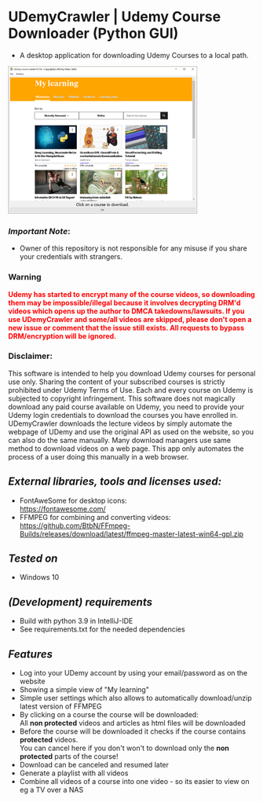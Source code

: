 # UDemyCrawler | Udemy Course Downloader (Python GUI)
- A desktop application for downloading Udemy Courses to a local path. 

<img alt="MainScreen" height="300" src="/preview/MainScreen.png?raw=true"/>

### ***Important Note***:
 - Owner of this repository is not responsible for any misuse if you share your credentials with strangers.

### Warning
<div style="color:red;font-weight:bold;">
Udemy has started to encrypt many of the course videos, so downloading them may be impossible/illegal because it involves decrypting DRM'd videos which opens up the author to DMCA takedowns/lawsuits. 
If you use UDemyCrawler and some/all videos are skipped, please don't open a new issue or comment that the issue still exists. 
All requests to bypass DRM/encryption will be ignored.
</div>

### Disclaimer:
This software is intended to help you download Udemy courses for personal use only. 
Sharing the content of your subscribed courses is strictly prohibited under Udemy Terms of Use. 
Each and every course on Udemy is subjected to copyright infringement.
This software does not magically download any paid course available on Udemy, 
you need to provide your Udemy login credentials to download the courses you have enrolled in. 
UDemyCrawler downloads the lecture videos by simply automate the webpage of UDemy and use the original API as used on the website, 
so you can also do the same manually. 
Many download managers use same method to download videos on a web page. 
This app only automates the process of a user doing this manually in a web browser.


## ***External libraries, tools and licenses used:***
- FontAweSome for desktop icons:<br/>
https://fontawesome.com/
- FFMPEG for combining and converting videos:<br/>
https://github.com/BtbN/FFmpeg-Builds/releases/download/latest/ffmpeg-master-latest-win64-gpl.zip

## ***Tested on***
- Windows 10

## ***(Development) requirements***
- Build with python 3.9 in IntelliJ-IDE
- See requirements.txt for the needed dependencies 

## ***Features***
- Log into your UDemy account by using your email/password as on the website
- Showing a simple view of "My learning"
- Simple user settings which also allows to automatically download/unzip latest version of FFMPEG 
- By clicking on a course the course will be downloaded:<br/>
 All <b>non protected</b> videos and articles as html files will be downloaded
- Before the course will be downloaded it checks if the course contains <b>protected</b> videos.<br/>You can cancel here if you don't won't to download only the <b>non protected</b> parts of the course!
- Download can be canceled and resumed later
- Generate a playlist with all videos
- Combine all videos of a course into one video - so its easier to view on eg a TV over a NAS